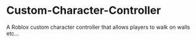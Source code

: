 # Custom-Character-Controller
A Roblox custom character controller that allows players to walk on walls etc...
